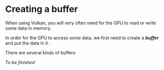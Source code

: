 # Creating a buffer

When using Vulkan, you will very often need for the GPU to read or write some data in memory.

In order for the GPU to access some data, we first need to create a ***buffer*** and put the data
in it.

There are several kinds of buffers 

*To be finished*
